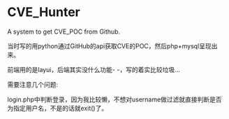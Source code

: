 # CVE_Hunter
A system to get CVE_POC from Github.

当时写的用python通过GitHub的api获取CVE的POC，然后php+mysql呈现出来。

前端用的是layui，后端其实没什么功能- -，写的着实比较垃圾...

需要注意几个问题:

login.php中判断登录，因为我比较懒，不想对username做过滤就直接判断是否为指定用户名，不是的话就exit()了。
